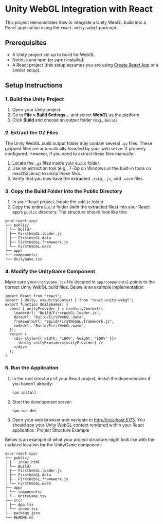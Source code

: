 # Unity WebGL Integration with React

This project demonstrates how to integrate a Unity WebGL build into a React application using the `react-unity-webgl` package.

## Prerequisites

- A Unity project set up to build for WebGL.
- Node.js and npm (or yarn) installed.
- A React project (this setup assumes you are using [Create React App](https://create-react-app.dev/) or a similar setup).

## Setup Instructions

### 1. Build the Unity Project

1. Open your Unity project.
2. Go to **File > Build Settings...** and select **WebGL** as the platform.
3. Click **Build** and choose an output folder (e.g., `Build`).

### 2. Extract the GZ Files

The Unity WebGL build output folder may contain several `.gz` files. These gzipped files are automatically handled by your web server if properly configured. However, if you need to extract these files manually:

1. Locate the `.gz` files inside your `Build` folder.
2. Use an extraction tool (e.g., 7-Zip on Windows or the built-in tools on macOS/Linux) to unzip these files.
3. Verify that you now have the extracted `.data`, `.js`, and `.wasm` files.

### 3. Copy the Build Folder into the Public Directory

1. In your React project, locate the `public` folder.
2. Copy the entire `Build` folder (with the extracted files) into your React app’s `public` directory. The structure should look like this:

```tsx
your-react-app/
├── public/
│ └── Build/
│ ├── FirstWebGL.loader.js
│ ├── FirstWebGL.data
│ ├── FirstWebGL.framework.js
│ └── FirstWebGL.wasm
└── app/
└── components/
└── UnityGame.tsx
```

### 4. Modify the UnityGame Component

Make sure your `UnityGame.tsx` file (located in `app/components`) points to the correct Unity WebGL build files. Below is an example implementation:

```tsx
import React from "react";
import { Unity, useUnityContext } from "react-unity-webgl";
export function UnityGame() {
  const { unityProvider } = useUnityContext({
    loaderUrl: "Build/FirstWebGL.loader.js",
    dataUrl: "Build/FirstWebGL.data",
    frameworkUrl: "Build/FirstWebGL.framework.js",
    codeUrl: "Build/FirstWebGL.wasm",
  });
  return (
    <div style={{ width: "100%", height: "100%" }}>
      <Unity unityProvider={unityProvider} />
    </div>
  );
}
```

### 5. Run the Application

1. In the root directory of your React project, install the dependencies if you haven’t already:

   ```bash
   npm install
   ```

2. Start the development server:

   ```bash
   npm run dev
   ```

3. Open your web browser and navigate to [http://localhost:5173](http://localhost:5173). You should see your Unity WebGL content rendered within your React application.
   Project Structure Example

Below is an example of what your project structure might look like with the updated location for the UnityGame component:

```tsx
your-react-app/
├── public/
│ ├── index.html
│ └── Build/
│ ├── FirstWebGL.loader.js
│ ├── FirstWebGL.data
│ ├── FirstWebGL.framework.js
│ └── FirstWebGL.wasm
├── app/
│ └── components/
│ └── UnityGame.tsx
├── src/
│ ├── App.tsx
│ └── index.tsx
├── package.json
└── README.md

```
